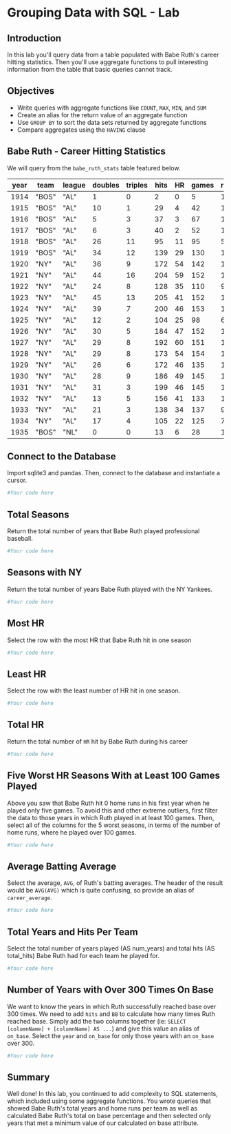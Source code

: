 
# Grouping Data with SQL - Lab

## Introduction

In this lab you'll query data from a table populated with Babe Ruth's career hitting statistics.  Then you'll use aggregate functions to pull interesting information from the table that basic queries cannot track. 

## Objectives

* Write queries with aggregate functions like `COUNT`, `MAX`, `MIN`, and `SUM`
* Create an alias for the return value of an aggregate function
* Use `GROUP BY` to sort the data sets returned by aggregate functions
* Compare aggregates using the `HAVING` clause

## Babe Ruth - Career Hitting Statistics


We will query from the `babe_ruth_stats` table featured below.

year|team |league|doubles|triples|hits|HR|games|runs|RBI|at_bats|BB |SB|SO|AVG
----|-----|------|-------|-------|----|--|-----|----|---|-------|---|--|--|------
1914|"BOS"|"AL"  |1      |0      |2   |0 |5    |1   |2  |10     |0  |0 |4 |0.2
1915|"BOS"|"AL"  |10     |1      |29  |4 |42   |16  |21 |92     |9  |0 |23|0.315
1916|"BOS"|"AL"  |5      |3      |37  |3 |67   |18  |15 |136    |10 |0 |23|0.272
1917|"BOS"|"AL"  |6      |3      |40  |2 |52   |14  |12 |123    |12 |0 |18|0.325
1918|"BOS"|"AL"  |26     |11     |95  |11|95   |50  |66 |317    |58 |6 |58|0.3
1919|"BOS"|"AL"  |34     |12     |139 |29|130  |103 |114|432    |101|7 |58|0.322
1920|"NY" |"AL"  |36     |9      |172 |54|142  |158 |137|458    |150|14|80|0.376
1921|"NY" |"AL"  |44     |16     |204 |59|152  |177 |171|540    |145|17|81|0.378
1922|"NY" |"AL"  |24     |8      |128 |35|110  |94  |99 |406    |84 |2 |80|0.315
1923|"NY" |"AL"  |45     |13     |205 |41|152  |151 |131|522    |170|17|93|0.393
1924|"NY" |"AL"  |39     |7      |200 |46|153  |143 |121|529    |142|9 |81|0.378
1925|"NY" |"AL"  |12     |2      |104 |25|98   |61  |66 |359    |59 |2 |68|0.29
1926|"NY" |"AL"  |30     |5      |184 |47|152  |139 |146|495    |144|11|76|0.372
1927|"NY" |"AL"  |29     |8      |192 |60|151  |158 |164|540    |137|7 |89|0.356
1928|"NY" |"AL"  |29     |8      |173 |54|154  |163 |142|536    |137|4 |87|0.323
1929|"NY" |"AL"  |26     |6      |172 |46|135  |121 |154|499    |72 |5 |60|0.345
1930|"NY" |"AL"  |28     |9      |186 |49|145  |150 |153|518    |136|10|61|0.359
1931|"NY" |"AL"  |31     |3      |199 |46|145  |149 |163|534    |128|5 |51|0.373
1932|"NY" |"AL"  |13     |5      |156 |41|133  |120 |137|457    |130|2 |62|0.341
1933|"NY" |"AL"  |21     |3      |138 |34|137  |97  |103|459    |114|4 |90|0.301
1934|"NY" |"AL"  |17     |4      |105 |22|125  |78  |84 |365    |104|1 |63|0.288
1935|"BOS"|"NL"  |0      |0      |13  |6 |28   |13  |12 |72     |20 |0 |24|0.181

## Connect to the Database

Import sqlite3 and pandas. Then, connect to the database and instantiate a cursor.


```python
#Your code here
```

## Total Seasons
Return the total number of years that Babe Ruth played professional baseball.


```python
#Your code here
```

## Seasons with NY
Return the total number of years Babe Ruth played with the NY Yankees.


```python
#Your code here
```

## Most HR
Select the row with the most HR that Babe Ruth hit in one season


```python
#Your code here
```

## Least HR
Select the row with the least number of HR hit in one season.


```python
#Your code here
```

## Total HR
Return the total number of `HR` hit by Babe Ruth during his career


```python
#Your code here
```

##  Five Worst HR Seasons With at Least 100 Games Played
Above you saw that Babe Ruth hit 0 home runs in his first year when he played only five games.  To avoid this and other extreme  outliers, first filter the data to those years in which Ruth played in at least 100 games. Then, select all of the columns for the 5 worst seasons, in terms of the number of home runs, where he played over 100 games.


```python
#Your code here
```

## Average Batting Average
Select the average, `AVG`, of Ruth's batting averages.  The header of the result would be `AVG(AVG)` which is quite confusing, so provide an alias of `career_average`.


```python
#Your code here
```

## Total Years and Hits Per Team
Select the total number of years played (AS num_years) and total hits (AS total_hits) Babe Ruth had for each team he played for.


```python
#Your code here
```

## Number of Years with Over 300 Times On Base
We want to know the years in which Ruth successfully reached base over 300 times.  We need to add `hits` and `BB` to calculate how many times Ruth reached base.  Simply add the two columns together (ie: `SELECT [columnName] + [columnName] AS ...`) and give this value an alias of `on_base`.  Select the `year` and `on_base` for only those years with an `on_base` over 300.  


```python
#Your code here
```

## Summary

Well done! In this lab, you continued to add complexity to SQL statements, which included using some aggregate functions. You wrote queries that showed Babe Ruth's total years and home runs per team as well as calculated Babe Ruth's total on base percentage and then selected only years that met a minimum value of our calculated on base attribute. 
